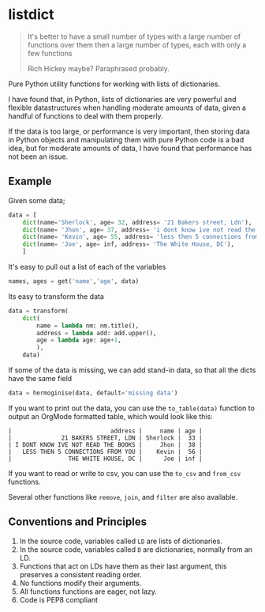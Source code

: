 # listdict

> It's better to have a small number of types with a large number of functions over them
> then a large number of types, each with only a few functions
>
> Rich Hickey maybe? Paraphrased probably.

Pure Python utility functions for working with lists of dictionaries.

I have found that, in Python, lists of dictionaries are very powerful and flexible datastructures
when handling moderate amounts of data, given a handful of functions to deal with them properly.

If the data is too large, or performance is very important,
then storing data in Python objects and manipulating them with pure Python code is a bad idea,
but for moderate amounts of data, I have found that performance has not been an issue.


## Example


Given some data;

``` python
data = [
    dict(name='Sherlock', age= 32, address= '21 Bakers street, Ldn'),
    dict(name= 'Jhon', age= 37, address= 'i dont know ive not read the books'),
    dict(name= 'Kevin', age= 55, address= 'less then 5 connections from you'),
    dict(name= 'Joe', age= inf, address= 'The White House, DC'),
    ]
```

It's easy to pull out a list of each of the variables
```python
names, ages = get('name','age', data)
```

Its easy to transform the data
```python
data = transform(
    dict(
        name = lambda nm: nm.title(),
        address = lambda add: add.upper(),
        age = lambda age: age+1,
        ),
    data)
```

If some of the data is missing, we can add stand-in data, so that all the dicts have the same field
```python
data = hermoginise(data, default='missing data')
```

If you want to print out the data, you can use the ``to_table(data)`` function to output an OrgMode formatted table,
which would look like this:
```
|                            address |     name | age |
|              21 BAKERS STREET, LDN | Sherlock |  33 |
| I DONT KNOW IVE NOT READ THE BOOKS |     Jhon |  38 |
|   LESS THEN 5 CONNECTIONS FROM YOU |    Kevin |  56 |
|                THE WHITE HOUSE, DC |      Joe | inf |
```


If you want to read or write to csv, you can use the ``to_csv`` and ``from_csv`` functions.

Several other functions like `remove`, `join`, and `filter` are also available.


## Conventions and Principles


1. In the source code, variables called `LD` are lists of dictionaries.
2. In the source code, variables called `D` are dictionaries, normally from an LD.
3. Functions that act on LDs have them as their last argument, this preserves a consistent reading order.
5. No functions modify their arguments.
6. All functions functions are eager, not lazy.
7. Code is PEP8 compliant
